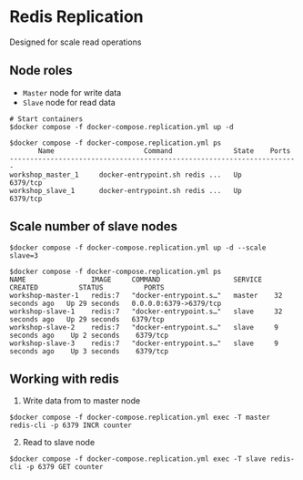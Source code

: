 # Redis Replication
Designed for scale read operations

## Node roles
* `Master` node for write data
* `Slave` node for read data

```
# Start containers
$docker compose -f docker-compose.replication.yml up -d 

$docker compose -f docker-compose.replication.yml ps
       Name                      Command               State    Ports
-----------------------------------------------------------------------
workshop_master_1     docker-entrypoint.sh redis ...   Up      6379/tcp
workshop_slave_1      docker-entrypoint.sh redis ...   Up      6379/tcp
```

## Scale number of slave nodes
```
$docker compose -f docker-compose.replication.yml up -d --scale slave=3

$docker compose -f docker-compose.replication.yml ps
NAME                IMAGE     COMMAND                  SERVICE   CREATED          STATUS          PORTS
workshop-master-1   redis:7   "docker-entrypoint.s…"   master    32 seconds ago   Up 29 seconds   0.0.0.0:6379->6379/tcp
workshop-slave-1    redis:7   "docker-entrypoint.s…"   slave     32 seconds ago   Up 29 seconds   6379/tcp
workshop-slave-2    redis:7   "docker-entrypoint.s…"   slave     9 seconds ago    Up 2 seconds    6379/tcp
workshop-slave-3    redis:7   "docker-entrypoint.s…"   slave     9 seconds ago    Up 3 seconds    6379/tcp

```

## Working with redis

1. Write data from to master node
```
$docker compose -f docker-compose.replication.yml exec -T master redis-cli -p 6379 INCR counter
```

2. Read to slave node
```
$docker compose -f docker-compose.replication.yml exec -T slave redis-cli -p 6379 GET counter
```
